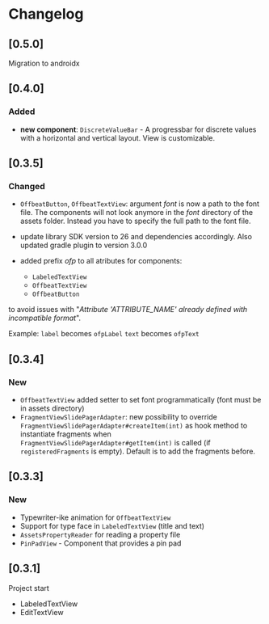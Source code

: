 # Changelog

## [0.5.0]

Migration to androidx

## [0.4.0]

### Added
- **new component**: ``DiscreteValueBar`` - A progressbar for discrete values with a horizontal and vertical layout.
View is customizable.

## [0.3.5]

### Changed
- ``OffbeatButton``, ``OffbeatTextView``: argument _font_ is now a path to the font file.
The components will not look anymore in the _font_ directory of the
assets folder. Instead you have to specify the full path to the font file.

- update library SDK version to 26 and dependencies accordingly. Also
updated gradle plugin to version 3.0.0

- added prefix *ofp* to all atributes for components:
    * ``LabeledTextView``
    * ``OffbeatTextView``
    * ``OffbeatButton``

to avoid issues with "_Attribute 'ATTRIBUTE_NAME' already defined with incompatible format_".

Example: ``label`` becomes ``ofpLabel``
         ``text`` becomes ``ofpText``



## [0.3.4]

### New
- ``OffbeatTextView`` added setter to set font programmatically (font must be in
assets directory)
- ``FragmentViewSlidePagerAdapter``: new possibility to override
``FragmentViewSlidePagerAdapter#createItem(int)`` as hook method to instantiate
fragments when ``FragmentViewSlidePagerAdapter#getItem(int)`` is called (if
``registeredFragments`` is empty). Default is to add the fragments before.

## [0.3.3]

### New
- Typewriter-ike animation for ``OffbeatTextView``
- Support for type face in ``LabeledTextView`` (title and text)
- ``AssetsPropertyReader`` for reading a property file
- ``PinPadView`` - Component that provides a pin pad

## [0.3.1]
Project start

- LabeledTextView
- EditTextView